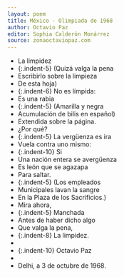 ```yaml
---
layout: poem
title: México - Olimpiada de 1968
author: Octavio Paz
editor: Sophia Calderón Monárrez
source: zonaoctaviopaz.com
---
```


- La limpidez
- {:.indent-5} (Quizá valga la pena
- Escribirlo sobre la limpieza
- De esta hoja)
- {:.indent-6} No es límpida:
- Es una rabia
- {:.indent-5} (Amarilla y negra
- Acumulación de bilis en español)
- Extendida sobre la página.
- ¿Por qué?
- {:.indent-5} La vergüenza es ira
- Vuela contra uno mismo:
- {:.indent-10} Si
- Una nación entera se avergüenza
- Es león que se agazapa
- Para saltar.
- {:.indent-5} (Los empleados
- Municipales lavan la sangre
- En la Plaza de los Sacrificios.)
- Mira ahora,
- {:.indent-5} Manchada
- Antes de haber dicho algo
- Que valga la pena,
- {:.indent-8} La limpidez.
- 
- {:.indent-10} Octavio Paz
- 
- Delhi, a 3 de octubre de 1968.
